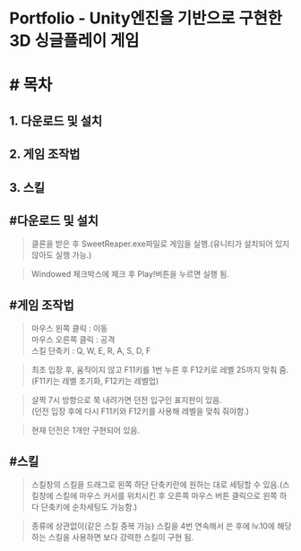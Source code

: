 Portfolio - Unity엔진을 기반으로 구현한 3D 싱글플레이 게임
================================
# \# 목차
## 1. 다운로드 및 설치
## 2. 게임 조작법
## 3. 스킬

## \#다운로드 및 설치
>클론을 받은 후 SweetReaper.exe파일로 게임을 실행.(유니티가 설치되어 있지 않아도 실행 가능.)  

>Windowed 체크박스에 체크 후 Play!버튼을 누르면 실행 됨.

## \#게임 조작법
>마우스 왼쪽 클릭 : 이동  
>마우스 오른쪽 클릭 : 공격  
>스킬 단축키 : Q, W, E, R, A, S, D, F  

>최초 입장 후, 움직이지 않고 F11키를 1번 누른 후 F12키로 레벨 25까지 맞춰 줌.  
>(F11키는 레벨 초기화, F12키는 레벨업)

>살짝 7시 방향으로 쭉 내려가면 던전 입구인 표지판이 있음.  
(던전 입장 후에 다시 F11키와 F12키를 사용해 레벨을 맞춰 줘야함.)  

>현재 던전은 1개만 구현되어 있음.

## \#스킬
>스킬창의 스킬을 드래그로 왼쪽 하단 단축키란에 원하는 대로 세팅할 수 있음.(스킬창에 스킬에 마우스 커서를 위치시킨 후 오른쪽 마우스 버튼 클릭으로 왼쪽 하다 단축키에 순차세팅도 가능함.)  

>종류에 상관없이(같은 스킬 중복 가능) 스킬을 4번 연속해서 쓴 후에 lv.10에 해당하는 스킬을 사용하면 보다 강력한 스킬이 구현 됨.
